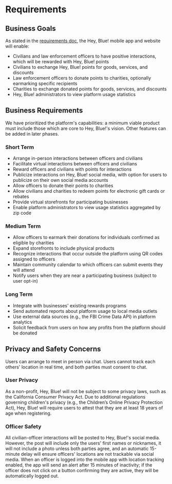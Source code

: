 # Requirements

## Business Goals
As stated in the [requirements doc](https://docs.google.com/document/d/10o-4eEzFo005pqDt_ORCztzaQCQ_9FNWYrxFasou3Eo/edit#), the Hey, Blue! mobile app and website will enable:
- Civilians and law enforcement officers to have positive interactions, which will be rewarded with Hey, Blue! points
- Civilians to exchange Hey, Blue! points for goods, services, and discounts
- Law enforcement officers to donate points to charities, optionally earmarking specific recipients
- Charities to exchange donated points for goods, services, and discounts
- Hey, Blue! administrators to view platform usage statistics

## Business Requirements
We have prioritized the platform's capabilities: a minimum viable product must include those which are core to Hey, Blue!'s vision. Other features can be added in later phases.

### Short Term
- Arrange in-person interactions between officers and civilians
- Facilitate virtual interactions between officers and civilians
- Reward officers and civilians with points for interactions
- Publicize interactions on Hey, Blue! social media, with option for users to publicize on their own social media accounts
- Allow officers to donate their points to charities
- Allow civilians and charities to redeem points for electronic gift cards or rebates
- Provide virtual storefronts for participating businesses
- Enable platform administrators to view usage statistics aggregated by zip code

### Medium Term
- Allow officers to earmark their donations for individuals confirmed as eligible by charities
- Expand storefronts to include physical products
- Recognize interactions that occur outside the platform using QR codes assigned to officers
- Maintain community calendar to which officers can submit events they will attend
- Notify users when they are near a participating business (subject to user opt-in)

### Long Term
- Integrate with businesses' existing rewards programs
- Send automated reports about platform usage to local media outlets
- Use external data sources (e.g., the FBI Crime Data API) in platform analytics
- Solicit feedback from users on how any profits from the platform should be donated

## Privacy and Safety Concerns
Users can arrange to meet in person via chat. Users cannot track each others' location in real time, and both parties must consent to chat.

### User Privacy
As a non-profit, Hey, Blue! will not be subject to some privacy laws, such as the California Consumer Privacy Act. Due to additional regulations governing children's privacy (e.g., the Children’s Online Privacy Protection Act), Hey, Blue! will require users to attest that they are at least 18 years of age when registering.

### Officer Safety
All civilian-officer interactions will be posted to Hey, Blue!'s social media. However, the post will include only the users' first names or nicknames, it will not include a photo unless both parties agree, and an automatic 15-minute delay will ensure officers' locations are not trackable via social media. When an officer is logged into the mobile app with location tracking enabled, the app will send an alert after 15 minutes of inactivity; if the officer does not click on a button confirming they are active, they will be automatically logged out.
